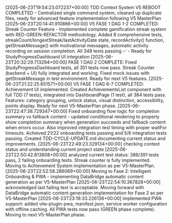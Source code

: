 [2025-06-23T19:54:23.072237+00:00] TDD Context System V5 REBOOT COMPLETED - Centralized single command system, cleaned up duplicate files, ready for advanced feature implementation following V5 MasterPlan
[2025-06-23T20:14:41.910866+00:00] V5 FASE 1 DAG 1-2 COMPLETED: Streak Counter Feature - Implemented complete gamification streak system with RED-GREEN-REFACTOR methodology. Added 8 comprehensive tests, streakCount/longestStreak/lastActivityDate state, recordActivity() function, getStreakMessage() with motivational messages, automatic activity recording on session completion. All 348 tests passing ✅ - Ready for StudyProgressDashboard UI integration
[2025-06-23T20:32:29.713294+00:00] FASE 1 DAG 2 COMPLETE: Fixed StudyProgressDashboard tests, all 351 tests now pass. Streak Counter (backend + UI) fully integrated and working. Fixed mock issues with getStreakMessage in test environment. Ready for next V5 features.
[2025-06-23T21:22:25.651571+00:00] V5 FASE 1 DAG 6-7 COMPLETED: Achievement UI implemented. Created AchievementsList component with full TDD (7 tests), integrated into DashboardPage (1 test), all 384 tests pass. Features: category grouping, unlock status, visual distinction, accessibility, points display. Ready for next V5-MasterPlan phase.
[2025-06-23T22:47:38.729347+00:00] Fixed onboarding flow logic for completion summary vs fallback content - updated conditional rendering to properly show completion summary when generation succeeds and fallback content when errors occur. Also improved integration test timing with proper waitFor timeouts. Achieved 21/22 onboarding tests passing and 5/6 integration tests passing. Created TDD-CYCLE-UPDATE.md documenting current status and improvements.
[2025-06-23T22:49:23.329134+00:00] checking context status and understanding current project state
[2025-06-23T22:50:42.813808+00:00] analyzed current test status: 389/391 tests pass, 2 failing onboarding tests. Streak counter is fully implemented. Moving to Achievement System implementation as per V5-MasterPlan.
[2025-06-23T22:52:58.286069+00:00] Moving to Fase 2: Intelligent Onboarding & PWA - implementing DataBridge automatic content generation as per V5-MasterPlan
[2025-06-23T22:54:10.367828+00:00] acknowledged last failing test is acceptable. Moving forward with DataBridge automatic content generation implementation for Fase 2 as per V5-MasterPlan
[2025-06-23T23:19:33.226136+00:00] implemented PWA support: added vite-plugin-pwa, manifest.json, service worker configuration with offline caching. All PWA tests now pass (GREEN phase complete). Moving to next V5-MasterPlan phase.
